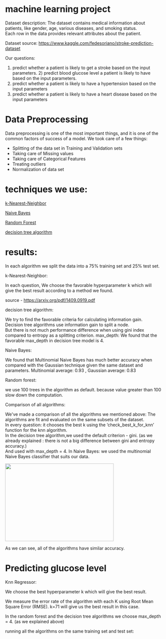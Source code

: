 #  machine learning project

Dataset description: 
The dataset contains medical information about patients, like gender, age, various diseases, and smoking status.  
Each row in the data provides relevant attributes about the patient.

Dataset source: https://www.kaggle.com/fedesoriano/stroke-prediction-dataset

Our questions:
1) predict whether a patient is likely to get a stroke based on the input parameters.                                                                     2) predict blood glucose level a patient is likely to have based on the input parameters.
3) predict whether a patient is likely to have a hypertension based on the input parameters
4) predict whether a patient is likely to have a heart disease based on the input parameters

# Data Preprocessing
Data preprocessing is one of the most important things, and it is one of the common factors of success of a model.
We took care of a few things:

* Splitting of the data set in Training and Validation sets
* Taking care of Missing values
* Taking care of Categorical Features
* Treating outliers
* Normalization of data set

# techniques we use:

<a href=https://en.wikipedia.org/wiki/K-nearest_neighbors_algorithm>k-Nearest-Neighbor</a>

<a href=https://en.wikipedia.org/wiki/Naive_Bayes_classifier>Naive Bayes</a>

<a href=https://en.wikipedia.org/wiki/Random_forest>Random Forest</a>

<a href=https://en.wikipedia.org/wiki/Decision_tree_learning>decision tree algorithm</a>


# results:

In each algorithm we split the data into a 75% training set and 25% test set.  

k-Nearest-Neighbor:

In each question, We choose the favorable hyperparameter k which will give the best result according to a method we found.

source - https://arxiv.org/pdf/1409.0919.pdf 

decision tree algorithm: 

We try to find the favorable criteria for calculating information gain.
Decision tree algorithms use information gain to split a node.   
But there is not much performance difference when using gini index compared to entropy as a splitting criterion.
max_depth: We found that the favorable max_depth in decision tree model is 4.
 
Naive Bayes:

We found that Multinomial Naive Bayes has much better accuracy when compared with the Gaussian technique given the same dataset and parameters.
Multinomial average: 0.93 , Gaussian average: 0.83

Random forest:

we use 100 trees in the algorithm as default. because value greater than 100 slow down the computation.

Comparison of all algorithms:

We've made a comparison of all the algorithms we mentioned above: 
The algorithms are fit and evaluated on the same subsets of the dataset.    
In every question: it chooses the best k using the ‘check_best_k_for_knn’ function for the knn algorithm.   
In the decision tree algorithm,we used the default criterion - gini.
(as we already explained : there is not a big difference between gini and entropy accuracy.)  
And used with max_depth = 4.
In Naive Bayes: we used the multinomial Naive Bayes classifier that suits our data.


<img src="/images/classification_algorithms_results.jpeg" height="250" width="350" >


As we can see, all of the algorithms have similar accuracy.

# Predicting glucose level

Knn Regressor:

We choose the best hyperparameter k which will give the best result.

We measure the error rate of the algorithm with each K using Root Mean Square Error (RMSE).
k=71 will give us the best result in this case.

In the random forest and the decision tree algorithms we choose max_depth = 4. (as we explained above)

running all the algorithms on the same training set and test set:



 
